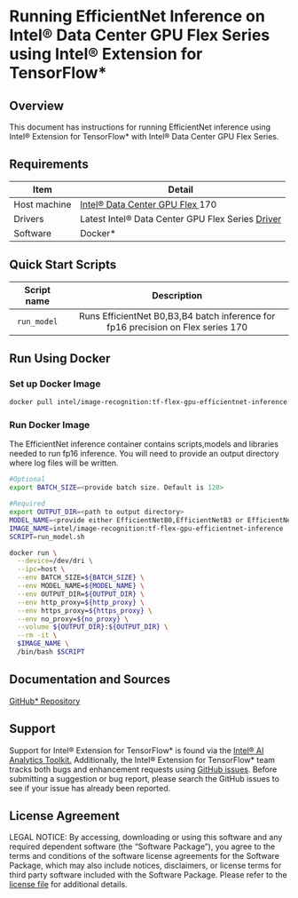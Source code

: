 # Running EfficientNet Inference on Intel® Data Center GPU Flex Series using Intel® Extension for TensorFlow*

## Overview

This document has instructions for running EfficientNet inference using Intel® Extension for TensorFlow* with Intel® Data Center GPU Flex Series.

## Requirements
| Item | Detail |
| ------ | ------- |
| Host machine  | [Intel® Data Center GPU Flex ](https://ark.intel.com/content/www/us/en/ark/products/series/230021/intel-data-center-gpu-flex-series.html) 170 |
| Drivers | Latest Intel® Data Center GPU Flex Series [Driver](https://dgpu-docs.intel.com/driver/installation.html) |
| Software | Docker* |

## Quick Start Scripts

| Script name | Description |
|:-------------:|:-------------:|
| `run_model` | Runs EfficientNet B0,B3,B4 batch inference for fp16 precision on Flex series 170 |

## Run Using Docker

### Set up Docker Image

```bash
docker pull intel/image-recognition:tf-flex-gpu-efficientnet-inference
```
### Run Docker Image

The EfficientNet inference container contains scripts,models and libraries needed to run fp16 inference. You will need to provide an output directory where log files will be written.

```bash
#Optional
export BATCH_SIZE=<provide batch size. Default is 128>

#Required
export OUTPUT_DIR=<path to output directory>
MODEL_NAME=<provide either EfficientNetB0,EfficientNetB3 or EfficientNetB4>
IMAGE_NAME=intel/image-recognition:tf-flex-gpu-efficientnet-inference
SCRIPT=run_model.sh

docker run \
  --device=/dev/dri \
  --ipc=host \
  --env BATCH_SIZE=${BATCH_SIZE} \
  --env MODEL_NAME=${MODEL_NAME} \
  --env OUTPUT_DIR=${OUTPUT_DIR} \
  --env http_proxy=${http_proxy} \
  --env https_proxy=${https_proxy} \
  --env no_proxy=${no_proxy} \
  --volume ${OUTPUT_DIR}:${OUTPUT_DIR} \
  --rm -it \
  $IMAGE_NAME \
  /bin/bash $SCRIPT
  ```
  ## Documentation and Sources

[GitHub* Repository](https://github.com/IntelAI/models/tree/master/dockers/flex-gpu)

## Support
Support for Intel® Extension for TensorFlow* is found via the [Intel® AI Analytics Toolkit.](https://www.intel.com/content/www/us/en/developer/tools/oneapi/ai-analytics-toolkit.html#gs.qbretz) Additionally, the Intel® Extension for TensorFlow* team tracks both bugs and enhancement requests using [GitHub issues](https://github.com/intel/intel-extension-for-tensorflow/issues). Before submitting a suggestion or bug report, please search the GitHub issues to see if your issue has already been reported.

## License Agreement

LEGAL NOTICE: By accessing, downloading or using this software and any required dependent software (the “Software Package”), you agree to the terms and conditions of the software license agreements for the Software Package, which may also include notices, disclaimers, or license terms for third party software included with the Software Package. Please refer to the [license file](https://github.com/IntelAI/models/tree/master/third_party) for additional details.
